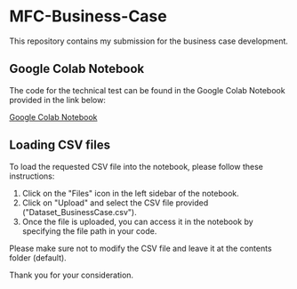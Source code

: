 # MFC-Business-Case

This repository contains my submission for the business case development.

## Google Colab Notebook
The code for the technical test can be found in the Google Colab Notebook provided in the link below:

[Google Colab Notebook](https://colab.research.google.com/drive/1N1QFVCDHzE__-Ctlec411kJ4BSZFqrzF?usp=sharing)

## Loading CSV files
To load the requested CSV file into the notebook, please follow these instructions:

1. Click on the "Files" icon in the left sidebar of the notebook.
2. Click on "Upload" and select the CSV file provided ("Dataset_BusinessCase.csv").
3. Once the file is uploaded, you can access it in the notebook by specifying the file path in your code.

Please make sure not to modify the CSV file and leave it at the contents folder (default).

Thank you for your consideration.
